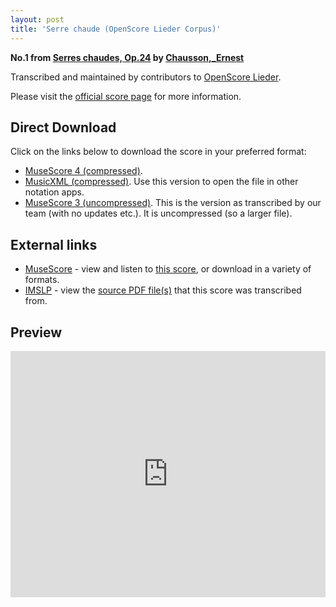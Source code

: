 ```yaml
---
layout: post
title: 'Serre chaude (OpenScore Lieder Corpus)'
---
```


__No.1 from [Serres chaudes, Op.24](https://fourscoreandmore.org/openscore/lieder/Chausson,_Ernest/Serres_chaudes,_Op.24/) by [Chausson,_Ernest](https://fourscoreandmore.org/openscore/lieder/Chausson,_Ernest)__

Transcribed and maintained by contributors to [OpenScore Lieder].

Please visit the [official score page] for more information.

[official score page]: https://musescore.com/openscore-lieder-corpus/scores/5057840
[OpenScore Lieder]: https://musescore.com/openscore-lieder-corpus

## Direct Download

Click on the links below to download the score in your preferred format:
- [MuseScore 4 (compressed)](https://github.com/openscore/lieder/blob/main/scores/Chausson,_Ernest/Serres_chaudes,_Op.24/1_Serre_chaude/lc5057840.mscz?raw=true).
- [MusicXML (compressed)](https://github.com/openscore/lieder/blob/main/scores/Chausson,_Ernest/Serres_chaudes,_Op.24/1_Serre_chaude/lc5057840.mxl?raw=true). Use this version to open the file in other notation apps.
- [MuseScore 3 (uncompressed)](https://github.com/openscore/lieder/blob/main/scores/Chausson,_Ernest/Serres_chaudes,_Op.24/1_Serre_chaude/lc5057840.mscx?raw=true). This is the version as transcribed by our team (with no updates etc.). It is uncompressed (so a larger file).

## External links

- [MuseScore] - view and listen to [this score][MuseScore], or download in a variety of formats.
- [IMSLP] - view the [source PDF file(s)][IMSLP] that this score was transcribed from.

[MuseScore]: https://musescore.com/score/5057840
[IMSLP]: https://imslp.org/wiki/Special:ReverseLookup/26882

## Preview

<iframe width="100%" height="394" src="https://musescore.com/openscore-lieder-corpus/scores/5057840/embed" frameborder="0" allowfullscreen allow="autoplay; fullscreen"></iframe>
